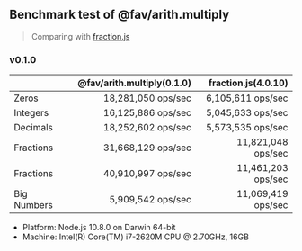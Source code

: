 ## Benchmark test of @fav/arith.multiply

> Comparing with [fraction.js](https://www.npmjs.com/package/fraction.js)

### v0.1.0

|             | @fav/arith.multiply(0.1.0) | fraction.js(4.0.10) |
|:------------|---------------------------:|--------------------:|
| Zeros       |         18,281,050 ops/sec |   6,105,611 ops/sec |
| Integers    |         16,125,886 ops/sec |   5,045,633 ops/sec |
| Decimals    |         18,252,602 ops/sec |   5,573,535 ops/sec |
| Fractions   |         31,668,129 ops/sec |  11,821,048 ops/sec |
| Fractions   |         40,910,997 ops/sec |  11,461,203 ops/sec |
| Big Numbers |          5,909,542 ops/sec |  11,069,419 ops/sec |

- Platform: Node.js 10.8.0 on Darwin 64-bit
- Machine: Intel(R) Core(TM) i7-2620M CPU @ 2.70GHz, 16GB

